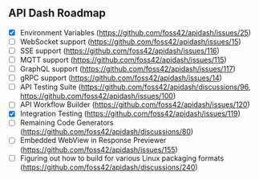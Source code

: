 ## API Dash Roadmap

- [x] Environment Variables (https://github.com/foss42/apidash/issues/25)
- [ ] WebSocket support (https://github.com/foss42/apidash/issues/15)
- [ ] SSE support (https://github.com/foss42/apidash/issues/116)
- [ ] MQTT support (https://github.com/foss42/apidash/issues/115)
- [ ] GraphQL support (https://github.com/foss42/apidash/issues/117)
- [ ] gRPC support (https://github.com/foss42/apidash/issues/14)
- [ ] API Testing Suite (https://github.com/foss42/apidash/discussions/96, https://github.com/foss42/apidash/issues/100)
- [ ] API Workflow Builder (https://github.com/foss42/apidash/issues/120)
- [x] Integration Testing (https://github.com/foss42/apidash/issues/119)
- [ ] Remaining Code Generators (https://github.com/foss42/apidash/discussions/80)
- [ ] Embedded WebView in Response Previewer (https://github.com/foss42/apidash/issues/155)
- [ ] Figuring out how to build for various Linux packaging formats (https://github.com/foss42/apidash/discussions/240)
